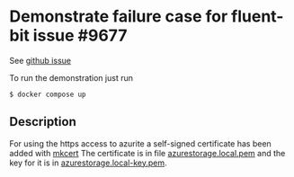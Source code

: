 # Demonstrate failure case for fluent-bit issue #9677

See [github issue](https://github.com/fluent/fluent-bit/issues/9677)

To run the demonstration just run

~~~shell
$ docker compose up
~~~

## Description

For using the https access to azurite a self-signed certificate has been added with [mkcert](https://github.com/FiloSottile/mkcert)
The certificate is in file [azurestorage.local.pem](./azurestorage.local.pem) and the key for it is in [azurestorage.local-key.pem](./azurestorage.local-key.pem).
